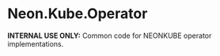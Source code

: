 Neon.Kube.Operator
==================

**INTERNAL USE ONLY:** Common code for NEONKUBE operator implementations.
